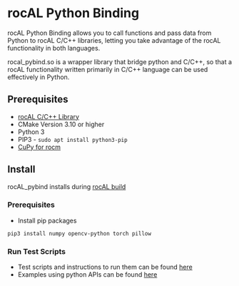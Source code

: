 # rocAL Python Binding

rocAL Python Binding allows you to call functions and pass data from Python to rocAL C/C++ libraries,
letting you take advantage of the rocAL functionality in both languages.

rocal_pybind.so is a wrapper library that bridge python and C/C++, so that a rocAL functionality
written primarily in C/C++ language can be used effectively in Python.

## Prerequisites

* [rocAL C/C++ Library](../rocAL/README.md#prerequisites)
* CMake Version 3.10 or higher
* Python 3
* PIP3 - `sudo apt install python3-pip`
* [CuPy for rocm](https://github.com/ROCm/cupy)

## Install

rocAL_pybind installs during [rocAL build](https://github.com/ROCm/rocAL#build-instructions)

### Prerequisites

* Install pip packages

````shell
pip3 install numpy opencv-python torch pillow
````

### Run Test Scripts

* Test scripts and instructions to run them can be found [here](../tests/python_api/)
* Examples using python APIs can be found [here](../docs/examples/)
